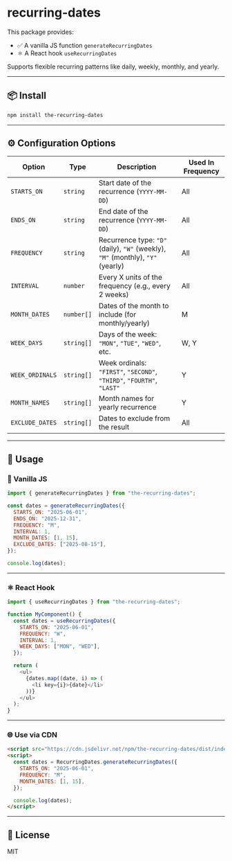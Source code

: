 # recurring-dates

This package provides:

- ✅ A vanilla JS function `generateRecurringDates`
- ⚛️ A React hook `useRecurringDates`

Supports flexible recurring patterns like daily, weekly, monthly, and yearly.

---

## 📦 Install

```bash
npm install the-recurring-dates
```

---

## ⚙️ Configuration Options

| Option          | Type       | Description                                                                     | Used In Frequency |
| --------------- | ---------- | ------------------------------------------------------------------------------- | ----------------- |
| `STARTS_ON`     | `string`   | Start date of the recurrence (`YYYY-MM-DD`)                                     | All               |
| `ENDS_ON`       | `string`   | End date of the recurrence (`YYYY-MM-DD`)                                       | All               |
| `FREQUENCY`     | `string`   | Recurrence type: `"D"` (daily), `"W"` (weekly), `"M"` (monthly), `"Y"` (yearly) | All               |
| `INTERVAL`      | `number`   | Every X units of the frequency (e.g., every 2 weeks)                            | All               |
| `MONTH_DATES`   | `number[]` | Dates of the month to include (for monthly/yearly)                              | M                 |
| `WEEK_DAYS`     | `string[]` | Days of the week: `"MON"`, `"TUE"`, `"WED"`, etc.                               | W, Y              |
| `WEEK_ORDINALS` | `string[]` | Week ordinals: `"FIRST"`, `"SECOND"`, `"THIRD"`, `"FOURTH"`, `"LAST"`           | Y                 |
| `MONTH_NAMES`   | `string[]` | Month names for yearly recurrence                                               | Y                 |
| `EXCLUDE_DATES` | `string[]` | Dates to exclude from the result                                                | All               |

---

## 🚀 Usage

### 🔧 Vanilla JS

```js
import { generateRecurringDates } from "the-recurring-dates";

const dates = generateRecurringDates({
  STARTS_ON: "2025-06-01",
  ENDS_ON: "2025-12-31",
  FREQUENCY: "M",
  INTERVAL: 1,
  MONTH_DATES: [1, 15],
  EXCLUDE_DATES: ["2025-08-15"],
});

console.log(dates);
```

---

### ⚛️ React Hook

```js
import { useRecurringDates } from "the-recurring-dates";

function MyComponent() {
  const dates = useRecurringDates({
    STARTS_ON: "2025-06-01",
    FREQUENCY: "W",
    INTERVAL: 1,
    WEEK_DAYS: ["MON", "WED"],
  });

  return (
    <ul>
      {dates.map((date, i) => (
        <li key={i}>{date}</li>
      ))}
    </ul>
  );
}
```

---

### 🌐 Use via CDN

```html
<script src="https://cdn.jsdelivr.net/npm/the-recurring-dates/dist/index.umd.js"></script>
<script>
  const dates = RecurringDates.generateRecurringDates({
    STARTS_ON: "2025-06-01",
    FREQUENCY: "M",
    MONTH_DATES: [1, 15],
  });

  console.log(dates);
</script>
```

---

## 📘 License

MIT
